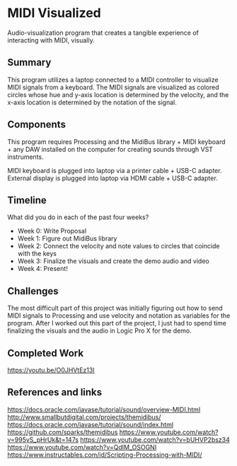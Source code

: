 # MIDI Visualized

Audio-visualization program that creates a tangible experience of interacting with MIDI, visually.

## Summary

This program utilizes a laptop connected to a MIDI controller to visualize MIDI signals from a keyboard. The MIDI signals are visualized as colored circles whose hue and y-axis location is determined by the velocity, and the x-axis location is determined by the notation of the signal.

## Components

This program requires Processing and the MidiBus library + MIDI keyboard + any DAW installed on the computer for creating sounds through VST instruments.

MIDI keyboard is plugged into laptop via a printer cable + USB-C adapter. External display is plugged into laptop via HDMI cable + USB-C adapter.

## Timeline

What did you do in each of the past four weeks?

- Week 0: Write Proposal
- Week 1: Figure out MidiBus library
- Week 2: Connect the velocity and note values to circles that coincide with the keys
- Week 3: Finalize the visuals and create the demo audio and video
- Week 4: Present!

## Challenges

The most difficult part of this project was initially figuring out how to send MIDI signals to Processing and use velocity and notation as variables for the program. After I worked out this part of the project, I just had to spend time finalizing the visuals and the audio in Logic Pro X for the demo.

## Completed Work

https://youtu.be/O0JHVtEz13I

## References and links

https://docs.oracle.com/javase/tutorial/sound/overview-MIDI.html
http://www.smallbutdigital.com/projects/themidibus/
https://docs.oracle.com/javase/tutorial/sound/index.html
https://github.com/sparks/themidibus
https://www.youtube.com/watch?v=995vS_pHrUk&t=147s
https://www.youtube.com/watch?v=bUHVP2bsz34
https://www.youtube.com/watch?v=QdIM_OSOGNI
https://www.instructables.com/id/Scripting-Processing-with-MIDI/
